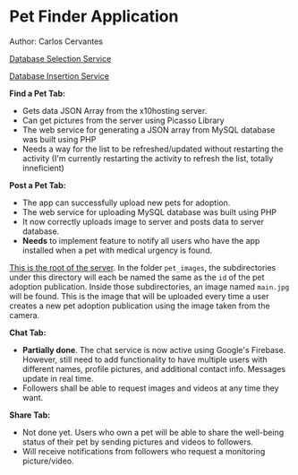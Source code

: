 # Pet Finder Application
Author: Carlos Cervantes

[Database Selection Service](http://petfinderapp.x10host.com/pettable.php)

[Database Insertion Service](http://petfinderapp.x10host.com/petinsert.php)

**Find a Pet Tab:**
- Gets data JSON Array from the x10hosting server.
- Can get pictures from the server using Picasso Library
- The web service for generating a JSON array from MySQL database was built using PHP
- Needs a way for the list to be refreshed/updated without restarting the activity (I'm currently restarting the activity to refresh the list, totally inneficient)

**Post a Pet Tab:**
- The app can successfully upload new pets for adoption.
- The web service for uploading MySQL database was built using PHP 
- It now correctly uploads image to server and posts data to server database.
- **Needs** to implement feature to notify all users who have the app installed when a pet with medical urgency is found.

[This is the root of the server](http://petfinderapp.x10host.com/). In the folder `pet_images`,
the subdirectories under this directory will each be named the same as the `id` of the pet adoption publication. Inside those subdirectories,
an image named `main.jpg` will be found. This is the image that will be uploaded every time a user creates a new pet adoption publication using
the image taken from the camera.

**Chat Tab:**
- **Partially done**. The chat service is now active using Google's Firebase. However, still need to add functionality to have 
multiple users with different names, profile pictures, and additional contact info. Messages update in real time.
- Followers shall be able to request images and videos at any time they want.

**Share Tab:**
- Not done yet. Users who own a pet will be able to share the well-being status of their pet by sending pictures and videos to followers.
- Will receive notifications from followers who request a monitoring picture/video.
